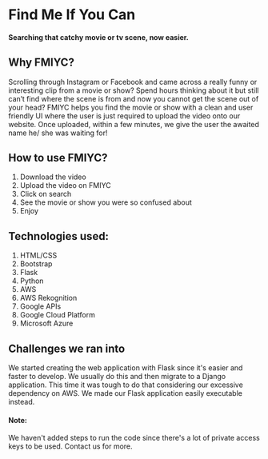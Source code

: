 # Find Me If You Can
#### Searching that catchy movie or tv scene, now easier.

## Why FMIYC?
Scrolling through Instagram or Facebook and came across a really funny or interesting clip from a movie or show?
Spend hours thinking about it but still can’t find where the scene is from and now you cannot get the scene out of your head?
FMIYC helps you find the movie or show with a clean and user friendly UI where the user is just required to upload the video onto our website. Once uploaded, within a few minutes, we give the user the awaited name he/ she was waiting for!

## How to use FMIYC?
1. Download the video
2. Upload the video on FMIYC
3. Click on search
4. See the movie or show you were so confused about
5. Enjoy

## Technologies used:
1. HTML/CSS
2. Bootstrap
3. Flask
4. Python
5. AWS 
6. AWS Rekognition
7. Google APIs
8. Google Cloud Platform
9. Microsoft Azure

## Challenges we ran into
We started creating the web application with Flask since it's easier and faster to develop. We usually do this and then migrate to a Django application. This time it was tough to do that considering our excessive dependency on AWS. We made our Flask application easily executable instead.

#### Note:
We haven't added steps to run the code since there's a lot of private access keys to be used. Contact us for more.
